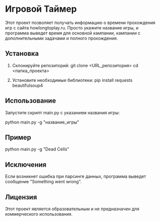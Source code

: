 # Игровой Таймер

Этот проект позволяет получать информацию о времени прохождения игр с сайта howlongtoplay.ru. Просто укажите название игры, и программа выведет время для основной кампании, кампании с дополнительными задачами и полного прохождения.

## Установка

1. Склонируйте репозиторий:
      git clone <URL_репозитория>
   cd <папка_проекта>
   

2. Установите необходимые библиотеки:
      pip install requests beautifulsoup4
   

## Использование

Запустите скрипт main.py с указанием названия игры:

python main.py -g "название_игры"


## Пример

python main.py -g "Dead Cells"


## Исключения

Если возникнет ошибка при парсинге данных, программа выведет сообщение "Something went wrong".

## Лицензия

Этот проект является образовательным и не предназначен для коммерческого использования.
